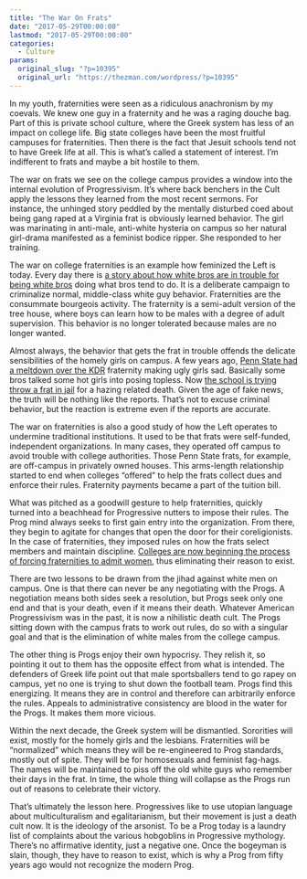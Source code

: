 ```yaml
---
title: "The War On Frats"
date: "2017-05-29T00:00:00"
lastmod: "2017-05-29T00:00:00"
categories:
  - Culture
params:
  original_slug: "?p=10395"
  original_url: "https://thezman.com/wordpress/?p=10395"
---
```


In my youth, fraternities were seen as a ridiculous anachronism by my
coevals. We knew one guy in a fraternity and he was a raging douche bag.
Part of this is private school culture, where the Greek system has less
of an impact on college life. Big state colleges have been the most
fruitful campuses for fraternities. Then there is the fact that
Jesuit schools tend not to have Greek life at all. This is what’s called
a statement of interest. I’m indifferent to frats and maybe a
bit hostile to them.

The war on frats we see on the college campus provides a window into the
internal evolution of Progressivism. It’s where back benchers in the
Cult apply the lessons they learned from the most recent sermons. For
instance, the unhinged story peddled by the mentally disturbed coed
about being gang raped at a Virginia frat is obviously learned behavior.
The girl was marinating in anti-male, anti-white hysteria on campus so
her natural girl-drama manifested as a feminist bodice ripper. She
responded to her training.

The war on college fraternities is an example how feminized the Left is
today. Every day there is <a
href="http://nypost.com/2017/05/10/frat-kicked-off-campus-after-bros-threaten-to-kill-hazing-rats/"
rel="noopener noreferrer" target="_blank">a story about how white bros
are in trouble for being white bros</a> doing what bros tend to do. It
is a deliberate campaign to criminalize normal, middle-class white guy
behavior. Fraternities are the consummate bourgeois activity. The
fraternity is a semi-adult version of the tree house, where boys
can learn how to be males with a degree of adult supervision. This
behavior is no longer tolerated because males are no longer wanted.

Almost always, the behavior that gets the frat in trouble offends the
delicate sensibilities of the homely girls on campus. A few years ago,
<a
href="http://www.pennlive.com/midstate/index.ssf/2015/05/kappa_delta_rho_fraternity_clo.html"
rel="noopener noreferrer" target="_blank">Penn State had a meltdown over
the KDR</a> fraternity making ugly girls sad. Basically some bros talked
some hot girls into posing topless. Now <a
href="https://www.nytimes.com/2017/05/05/us/penn-state-fraternity-death-timothy-piazza.html?_r=0"
rel="noopener noreferrer" target="_blank">the school is trying throw a
frat in jail</a> for a hazing related death. Given the age of fake news,
the truth will be nothing like the reports. That’s not to excuse
criminal behavior, but the reaction is extreme even if the reports are
accurate.

The war on fraternities is also a good study of how the Left operates to
undermine traditional institutions. It used to be that frats were
self-funded, independent organizations. In many cases, they operated off
campus to avoid trouble with college authorities. Those Penn State
frats, for example, are off-campus in privately owned houses. This
arms-length relationship started to end when colleges “offered” to help
the frats collect dues and enforce their rules. Fraternity payments
became a part of the tuition bill.

What was pitched as a goodwill gesture to help fraternities, quickly
turned into a beachhead for Progressive nutters to impose their rules.
The Prog mind always seeks to first gain entry into the organization.
From there, they begin to agitate for changes that open the door for
their coreligionists. In the case of fraternities, they imposed rules on
how the frats select members and maintain discipline. <a
href="http://insider.foxnews.com/2017/02/18/yale-university-fraternities-admit-female-members-title-ix"
rel="noopener noreferrer" target="_blank">Colleges are now beginning the
process of forcing fraternities to admit women</a>, thus eliminating
their reason to exist.

There are two lessons to be drawn from the jihad against white men on
campus. One is that there can never be any negotiating with the Progs. A
negotiation means both sides seek a resolution, but Progs seek only one
end and that is your death, even if it means their death. Whatever
American Progressivism was in the past, it is now a nihilistic death
cult. The Progs sitting down with the campus frats to work out rules, do
so with a singular goal and that is the elimination of white males from
the college campus.

The other thing is Progs enjoy their own hypocrisy. They relish it, so
pointing it out to them has the opposite effect from what is intended.
The defenders of Greek life point out that male sportsballers tend to go
rapey on campus, yet no one is trying to shut down the football team.
Progs find this energizing. It means they are in control and therefore
can arbitrarily enforce the rules. Appeals to administrative consistency
are blood in the water for the Progs. It makes them more vicious.

Within the next decade, the Greek system will be dismantled. Sororities
will exist, mostly for the homely girls and the lesbians. Fraternities
will be “normalized” which means they will be re-engineered to Prog
standards, mostly out of spite. They will be for homosexuals and
feminist fag-hags. The names will be maintained to piss off the old
white guys who remember their days in the frat. In time, the whole thing
will collapse as the Progs run out of reasons to celebrate their
victory.

That’s ultimately the lesson here. Progressives like to use utopian
language about multiculturalism and egalitarianism, but their movement
is just a death cult now. It is the ideology of the arsonist. To be a
Prog today is a laundry list of complaints about the various hobgoblins
in Progressive mythology. There’s no affirmative identity, just a
negative one. Once the bogeyman is slain, though, they have to reason to
exist, which is why a Prog from fifty years ago would not recognize the
modern Prog.
